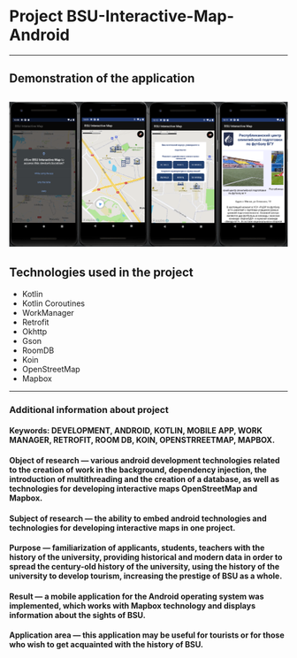 # Project BSU-Interactive-Map-Android
---
## Demonstration of the application
![Here could be image, but your Internet is too slow...](https://github.com/Shist/BSU-Interactive-Map-Android-/blob/android/demo/BG.png)
---
## Technologies used in the project
- Kotlin
- Kotlin Coroutines
- WorkManager
- Retrofit
- Okhttp
- Gson
- RoomDB
- Koin
- OpenStreetMap
- Mapbox
---
### Additional information about project
#### Keywords: DEVELOPMENT, ANDROID, KOTLIN, MOBILE APP, WORK MANAGER, RETROFIT, ROOM DB, KOIN, OPENSTRREETMAP, MAPBOX.
#### Object of research — various android development technologies related to the creation of work in the background, dependency injection, the introduction of multithreading and the creation of a database, as well as technologies for developing interactive maps OpenStreetMap and Mapbox.
#### Subject of research — the ability to embed android technologies and technologies for developing interactive maps in one project.
#### Purpose — familiarization of applicants, students, teachers with the history of the university, providing historical and modern data in order to spread the century-old history of the university, using the history of the university to develop tourism, increasing the prestige of BSU as a whole.
#### Result — a mobile application for the Android operating system was implemented, which works with Mapbox technology and displays information about the sights of BSU.
#### Application area — this application may be useful for tourists or for those who wish to get acquainted with the history of BSU.

